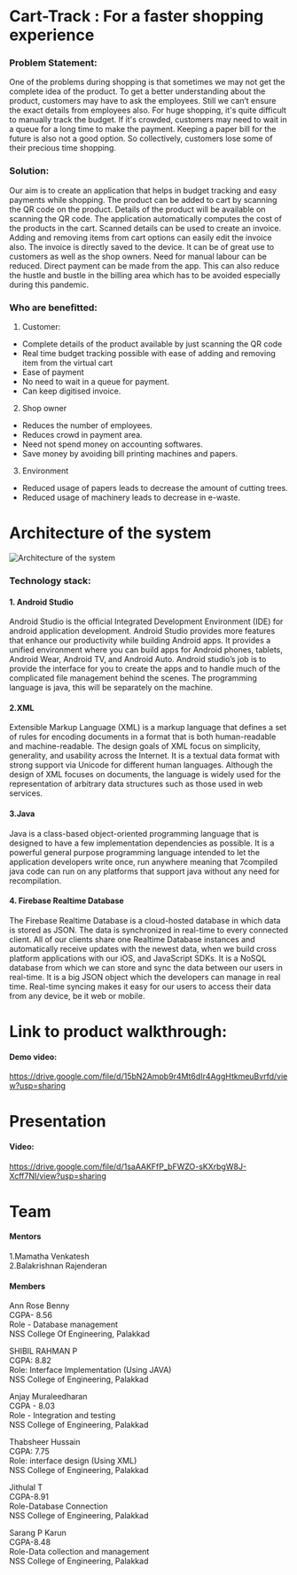 # Cart-Track : For a faster shopping experience

### Problem Statement:

One of the problems during shopping is that sometimes we may not get the complete idea of the
product. To get a better understanding about the product, customers may have to ask the
employees. Still we can’t ensure the exact details from employees also. For huge shopping, it's
quite difficult to manually track the budget. If it's crowded, customers may need to wait in a
queue for a long time to make the payment. Keeping a paper bill for the future is also not a good
option. So collectively, customers lose some of their precious time shopping.

### Solution:

Our aim is to create an application that helps in budget tracking and easy payments while
shopping. The product can be added to cart by scanning the QR code on the product. Details of
the product will be available on scanning the QR code. The application automatically computes
the cost of the products in the cart. Scanned details can be used to create an invoice. Adding
and removing items from cart options can easily edit the invoice also. The invoice is directly
saved to the device. It can be of great use to customers as well as the shop owners. Need for
manual labour can be reduced. Direct payment can be made from the app. This can also reduce
the hustle and bustle in the billing area which has to be avoided especially during this pandemic.



### Who are benefitted:

1. Customer:
- Complete details of the product available by just scanning the QR code
- Real time budget tracking possible with ease of adding and removing item from
the virtual cart
- Ease of payment
- No need to wait in a queue for payment.
- Can keep digitised invoice.
2. Shop owner
- Reduces the number of employees.
- Reduces crowd in payment area.
- Need not spend money on accounting softwares.
- Save money by avoiding bill printing machines and papers.
3. Environment
- Reduced usage of papers leads to decrease the amount of cutting trees.
- Reduced usage of machinery leads to decrease in e-waste.

# Architecture of the system


![Architecture of the system](https://user-images.githubusercontent.com/44165496/135411397-e0c76edc-4f4e-4aa0-ba31-e6abc1262efc.jpeg)


### Technology stack:

#### 1. Android Studio
Android Studio is the official Integrated Development Environment (IDE) for android
application development. Android Studio provides more features that enhance our productivity
while building Android apps. It provides a unified environment where you can build apps for
Android phones, tablets, Android Wear, Android TV, and Android Auto. Android studio’s job
is to provide the interface for you to create the apps and to handle much of the complicated file
management behind the scenes. The programming language is java, this will be separately on
the machine.
#### 2.XML
Extensible Markup Language (XML) is a markup language that defines a set of rules for
encoding documents in a format that is both human-readable and machine-readable. The design
goals of XML focus on simplicity, generality, and usability across the Internet. It is a textual
data format with strong support via Unicode for different human languages. Although the design
of XML focuses on documents, the language is widely used for the representation of arbitrary
data structures such as those used in web services.
#### 3.Java
Java is a class-based object-oriented programming language that is designed to have a few
implementation dependencies as possible. It is a powerful general purpose programming
language intended to let the application developers write once, run anywhere meaning that
7compiled java code can run on any platforms that support java without any need for
recompilation.
#### 4. Firebase Realtime Database
The Firebase Realtime Database is a cloud-hosted database in which data is stored as JSON.
The data is synchronized in real-time to every connected client. All of our clients share one
Realtime Database instances and automatically receive updates with the newest data, when we
build cross
platform applications with our iOS, and JavaScript SDKs. It is a NoSQL database from which
we can store and sync the data between our users in real-time. It is a big JSON object which the
developers can manage in real time. Real-time syncing makes it easy for our users to access
their data from any device, be it web or mobile.


# Link to product walkthrough:
#### Demo video:
<a href="https://drive.google.com/file/d/15bN2Ampb9r4Mt6dIr4AggHtkmeuBvrfd/view?usp=sharing">https://drive.google.com/file/d/15bN2Ampb9r4Mt6dIr4AggHtkmeuBvrfd/view?usp=sharing</a>
# Presentation
#### Video:
<a href="https://drive.google.com/file/d/1saAAKFfP_bFWZO-sKXrbgW8J-Xcff7NI/view?usp=sharing">https://drive.google.com/file/d/1saAAKFfP_bFWZO-sKXrbgW8J-Xcff7NI/view?usp=sharing</a>

# Team
#### Mentors
 1.Mamatha Venkatesh <br /> 
 2.Balakrishnan Rajenderan 
#### Members
 Ann Rose Benny<br /> 
 CGPA- 8.56<br /> 
 Role - Database management<br /> 
 NSS College Of Engineering, Palakkad<br /> 

 SHIBIL RAHMAN P <br /> 
 CGPA: 8.82<br /> 
 Role: Interface Implementation (Using JAVA)<br /> 
 NSS College of Engineering, Palakkad<br /> 

 Anjay Muraleedharan<br /> 
 CGPA - 8.03<br /> 
 Role - Integration and testing<br /> 
 NSS College of Engineering, Palakkad<br /> 

 Thabsheer Hussain <br /> 
 CGPA: 7.75<br /> 
 Role: interface design (Using XML)<br /> 
 NSS College of Engineering, Palakkad<br /> 

 Jithulal T<br /> 
 CGPA-8.91<br /> 
 Role-Database Connection<br /> 
 NSS College of Engineering, Palakkad<br /> 

 Sarang P Karun<br /> 
 CGPA-8.48<br /> 
 Role-Data collection and management<br /> 
 NSS College of Engineering, Palakkad<br /> 




